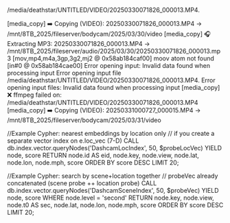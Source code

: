 /media/deathstar/UNTITLED/VIDEO/20250330071826_000013.MP4.

[media_copy] ➡️  Copying (VIDEO): 20250330071826_000013.MP4 → /mnt/8TB_2025/fileserver/bodycam/2025/03/30/video
[media_copy] 🎧 Extracting MP3: 20250330071826_000013.MP4 → /mnt/8TB_2025/fileserver/audio/2025/03/30/20250330071826_000013.mp3
[mov,mp4,m4a,3gp,3g2,mj2 @ 0x58ab184caf00] moov atom not found
[in#0 @ 0x58ab184cae00] Error opening input: Invalid data found when processing input
Error opening input file /media/deathstar/UNTITLED/VIDEO/20250330071826_000013.MP4.
Error opening input files: Invalid data found when processing input
[media_copy] ❌ ffmpeg failed on: /media/deathstar/UNTITLED/VIDEO/20250330071826_000013.MP4
[media_copy] ➡️  Copying (VIDEO): 20250331000727_000015.MP4 → /mnt/8TB_2025/fileserver/bodycam/2025/03/31/video


//Example Cypher: nearest embeddings by location only
// if you create a separate vector index on e.loc_vec (7-D)
CALL db.index.vector.queryNodes('DashcamLocIndex', 50, $probeLocVec) YIELD node, score
RETURN node.id AS eid, node.key, node.view, node.lat, node.lon, node.mph, score
ORDER BY score DESC LIMIT 20;


//Example Cypher: search by scene+location together
// probeVec already concatenated (scene probe ++ location probe)
CALL db.index.vector.queryNodes('DashcamSceneIndex', 50, $probeVec) YIELD node, score
WHERE node.level = 'second'
RETURN node.key, node.view, node.t0 AS sec, node.lat, node.lon, node.mph, score
ORDER BY score DESC LIMIT 20;
